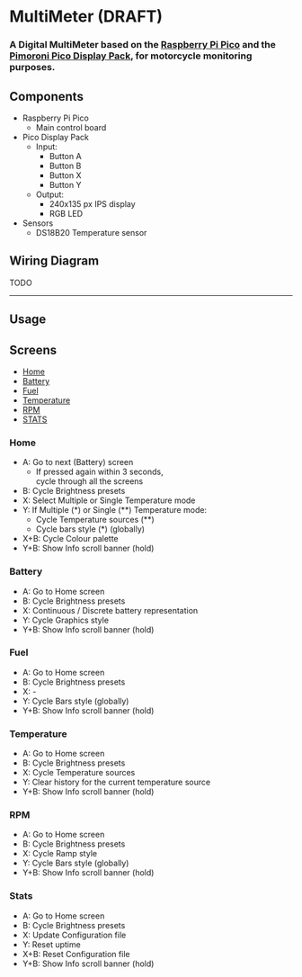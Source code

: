 # MultiMeter (DRAFT)

### A Digital MultiMeter based on the [Raspberry Pi Pico](https://www.raspberrypi.org/products/raspberry-pi-pico/) and the [Pimoroni Pico Display Pack](https://shop.pimoroni.com/products/pico-display-pack), for motorcycle monitoring purposes.

## Components
- Raspberry Pi Pico
  - Main control board
- Pico Display Pack
  - Input:
    - Button A
    - Button B
    - Button X
    - Button Y
  - Output:
    - 240x135 px IPS display
    - RGB LED
- Sensors
  - DS18B20 Temperature sensor

## Wiring Diagram
TODO

---
## Usage

## Screens
- [Home](#Home)
- [Battery](#Battery)
- [Fuel](#Fuel)
- [Temperature](#Temperature)
- [RPM](#RPM)
- [STATS](#STATS)

### Home
- A: Go to next (Battery) screen
  - If pressed again within 3 seconds,  
    cycle through all the screens
- B: Cycle Brightness presets
- X: Select Multiple or Single Temperature mode
- Y: If Multiple (*) or Single (**) Temperature mode:
  - Cycle Temperature sources (**)
  - Cycle bars style (*) (globally)
- X+B: Cycle Colour palette
- Y+B: Show Info scroll banner (hold)

### Battery
- A: Go to Home screen
- B: Cycle Brightness presets
- X: Continuous / Discrete battery representation
- Y: Cycle Graphics style
- Y+B: Show Info scroll banner (hold)

### Fuel
- A: Go to Home screen
- B: Cycle Brightness presets
- X: -
- Y: Cycle Bars style (globally)
- Y+B: Show Info scroll banner (hold)

### Temperature
- A: Go to Home screen
- B: Cycle Brightness presets
- X: Cycle Temperature sources
- Y: Clear history for the current temperature source
- Y+B: Show Info scroll banner (hold)

### RPM
- A: Go to Home screen
- B: Cycle Brightness presets
- X: Cycle Ramp style
- Y: Cycle Bars style (globally)
- Y+B: Show Info scroll banner (hold)

### Stats
- A: Go to Home screen
- B: Cycle Brightness presets
- X: Update Configuration file
- Y: Reset uptime
- X+B: Reset Configuration file
- Y+B: Show Info scroll banner (hold)
